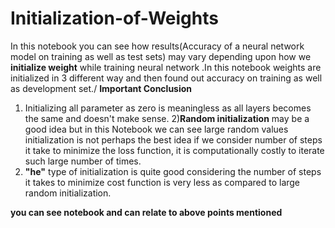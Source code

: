 # Initialization-of-Weights
In this notebook you can see how results(Accuracy of a neural network model on training as well as test sets) may vary depending upon how we **initialize weight** while training neural network .In this notebook weights are initialized in 3 different way and then found out accuracy on training as well as development set./
**Important Conclusion**
1) Initializing all parameter as zero is meaningless as all layers becomes the same and doesn't make sense.
2)**Random initialization** may be a good idea but in this Notebook we can see large random values initialization is not perhaps the best idea if we consider number of steps it take to minimize the loss function, it is computationally costly to iterate such large number of times.
3) **"he"** type of initialization is quite good considering the number of steps it takes to minimize cost function is very less as compared to large random initialization.

**you can see notebook and can relate to above points mentioned**
